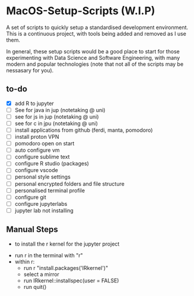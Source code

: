# MacOS-Setup-Scripts (W.I.P)
A set of scripts to quickly setup a standardised development environment. This is a continuous project, with tools being added and removed as I use them. 

In general, these setup scripts would be a good place to start for those experimenting with Data Science and Software Engineering, with many modern and popular technologies (note that not all of the scripts may be nessasary for you).

## to-do

- [X] add R to jupyter
- [ ] See for java in jup (notetaking @ uni)
- [ ] see for js in jup (notetaking @ uni)
- [ ] see for c in jpu (notetaking @ uni)
- [ ] install applications from github (ferdi, manta, pomodoro)
- [ ] install proton VPN
- [ ] pomodoro open on start
- [ ] auto configure vm
- [ ] configure sublime text
- [ ] configure R studio (packages)
- [ ] configure vscode
- [ ] personal style settings 
- [ ] personal encrypted folders and file structure
- [ ] personalised terminal profile
- [ ] configure git
- [ ] configure jupyterlabs
- [ ] jupyter lab not installing 

## Manual Steps

- to install the r kernel for the jupyter project
* run r in the terminal with "r"
* within r:
  * run r "install.packages('IRkernel')"
  * select a mirror
  * run IRkernel::installspec(user = FALSE)
  * run quit()
